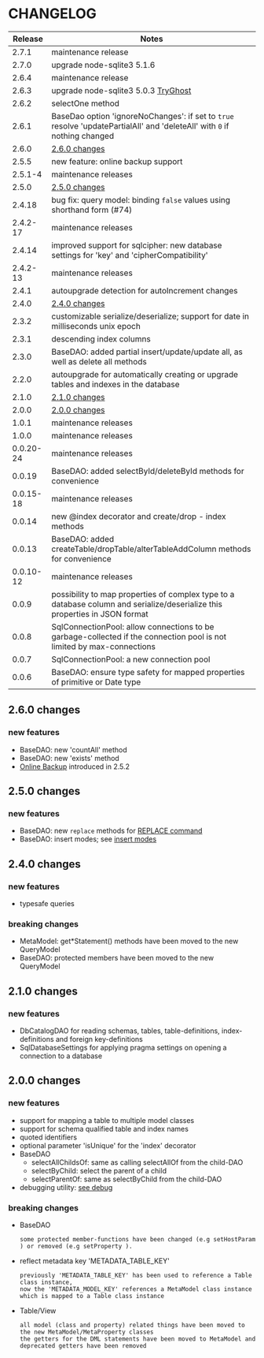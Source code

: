 # CHANGELOG

| Release   | Notes                                                                                                                       |
|-----------|-----------------------------------------------------------------------------------------------------------------------------|
| 2.7.1     | maintenance release                                                                                                         |
| 2.7.0     | upgrade node-sqlite3 5.1.6                                                                                                  |
| 2.6.4     | maintenance release                                                                                                         |
| 2.6.3     | upgrade node-sqlite3 5.0.3 [TryGhost](https://github.com/TryGhost/node-sqlite3)                                             |
| 2.6.2     | selectOne method                                                                                                            |
| 2.6.1     | BaseDao option 'ignoreNoChanges': if set to `true` resolve 'updatePartialAll' and 'deleteAll' with `0` if nothing changed   |
| 2.6.0     | [2.6.0 changes](#260-changes)                                                                                               |
| 2.5.5     | new feature: online backup support                                                                                          |
| 2.5.1-4   | maintenance releases                                                                                                        |
| 2.5.0     | [2.5.0 changes](#250-changes)                                                                                               |
| 2.4.18    | bug fix: query model: binding `false` values using shorthand form (#74)                                                     |
| 2.4.2-17  | maintenance releases                                                                                                        |
| 2.4.14    | improved support for sqlcipher: new database settings for 'key' and 'cipherCompatibility'                                   |
| 2.4.2-13  | maintenance releases                                                                                                        |
| 2.4.1     | autoupgrade detection for autoIncrement changes                                                                             |
| 2.4.0     | [2.4.0 changes](#240-changes)                                                                                               |
| 2.3.2     | customizable serialize/deserialize; support for date in milliseconds unix epoch                                             |
| 2.3.1     | descending index columns                                                                                                    |
| 2.3.0     | BaseDAO: added partial insert/update/update all, as well as delete all methods                                              |
| 2.2.0     | autoupgrade for automatically creating or upgrade tables and indexes in the database                                        |
| 2.1.0     | [2.1.0 changes](#210-changes)                                                                                               |
| 2.0.0     | [2.0.0 changes](#200-changes)                                                                                               |
| 1.0.1     | maintenance releases                                                                                                        |
| 1.0.0     | maintenance releases                                                                                                        |
| 0.0.20-24 | maintenance releases                                                                                                        |
| 0.0.19    | BaseDAO: added selectById/deleteById methods for convenience                                                                |
| 0.0.15-18 | maintenance releases                                                                                                        |
| 0.0.14    | new @index decorator and create/drop - index methods                                                                        |
| 0.0.13    | BaseDAO: added createTable/dropTable/alterTableAddColumn methods for convenience                                            |
| 0.0.10-12 | maintenance releases                                                                                                        |
| 0.0.9     | possibility to map properties of complex type to a database column and serialize/deserialize this properties in JSON format |
| 0.0.8     | SqlConnectionPool: allow connections to be garbage-collected if the connection pool is not limited by max-connections       |
| 0.0.7     | SqlConnectionPool: a new connection pool                                                                                    |
| 0.0.6     | BaseDAO: ensure type safety for mapped properties of primitive or Date type                                                 |

## 2.6.0 changes

### new features

- BaseDAO: new 'countAll' method
- BaseDAO: new 'exists' method
- [Online Backup](./README.md#online-backup) introduced in 2.5.2

## 2.5.0 changes

### new features

- BaseDAO: new `replace` methods for [REPLACE command](https://www.sqlite.org/lang_replace.html)
- BaseDAO: insert modes; see [insert modes](./README.md#basedao-insert-modes)

## 2.4.0 changes

### new features

- typesafe queries

### breaking changes

- MetaModel: get\*Statement() methods have been moved to the new QueryModel
- BaseDAO: protected members have been moved to the new QueryModel

## 2.1.0 changes

### new features

- DbCatalogDAO for reading schemas, tables, table-definitions, index-definitions and foreign key-definitions
- SqlDatabaseSettings for applying pragma settings on opening a connection to a database

## 2.0.0 changes

### new features

- support for mapping a table to multiple model classes
- support for schema qualified table and index names
- quoted identifiers
- optional parameter 'isUnique' for the 'index' decorator
- BaseDAO
  - selectAllChildsOf: same as calling selectAllOf from the child-DAO
  - selectByChild: select the parent of a child
  - selectParentOf: same as selectByChild from the child-DAO
- debugging utility: [see debug](https://www.npmjs.com/package/debug)

### breaking changes

- BaseDAO

      some protected member-functions have been changed (e.g setHostParam ) or removed (e.g setProperty ).

- reflect metadata key 'METADATA_TABLE_KEY'

      previously 'METADATA_TABLE_KEY' has been used to reference a Table class instance,
      now the 'METADATA_MODEL_KEY' references a MetaModel class instance which is mapped to a Table class instance

- Table/View

      all model (class and property) related things have been moved to the new MetaModel/MetaProperty classes
      the getters for the DML statements have been moved to MetaModel and deprecated getters have been removed
